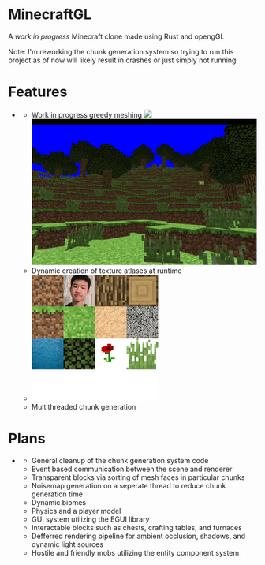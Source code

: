 # MinecraftGL

A *work in progress* Minecraft clone made using Rust and opengGL

Note: I'm reworking the chunk generation system so trying to run this project as of now will likely result in crashes or just simply not running

# Features
  -
      - Work in progress greedy meshing ![](./img/white.png) ![](./img/flaura.png)
      - Dynamic creation of texture atlases at runtime
      - ![](./minecraft_gl/assets/data/block/atlas/atlas.png)
      - Multithreaded chunk generation

 # Plans
   -
      - General cleanup of the chunk generation system code
      - Event based communication between the scene and renderer
      - Transparent blocks via sorting of mesh faces in particular chunks
      - Noisemap generation on a seperate thread to reduce chunk generation time
      - Dynamic biomes
      - Physics and a player model
      - GUI system utilizing the EGUI library
      - Interactable blocks such as chests, crafting tables, and furnaces
      - Defferred rendering pipeline for ambient occlusion, shadows, and dynamic light sources
      - Hostile and friendly mobs utilizing the entity component system
      
